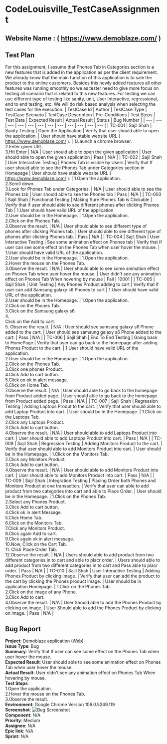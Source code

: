 # CodeLouisville_TestCaseAssignment
## Website Name : ( https://www.demoblaze.com/ )
## Test Plan
For this assignment, I assume that Phones Tab in Categories section is a new features that is added in the application as per the client requirement. We already know that the main function of this application is to sale the product to the online customers. Besides this newly added features all other features was running smoothly so we as tester need to give more focus on testing all scenario that is related to this new features. For testing we can use different type of testing like sanity, unit, User Interactive, regressional, end to end testing, etc. We will do risk based analysis when selecting the test cases for the execution. 
| TestCase Id | Author | TestCase Type | TestCase Scenario | TestCase Description | Pre-Conditions | Test Steps | Test Data | Expected Result | Actual Result | Status | Bug Number |
| --- | --- | --- | --- | --- | --- | --- | --- | --- | --- | --- | --- |
| TC-001 | Sajil Shah | Sanity Testing | Open the Application | Verify that user should able to open the application. | User should have stable website URL ( https://www.demoblaze.com/ ). | 1.Launch a chrome browser. <br> 2.Enter given URL. <br> 3.Hit Enter | N/A | User should able to open the given application | User should able to open the given application | Pass | N/A |
| TC-002 | Sajil Shah | User Interactive Testing | Phones Tab is visible by Users | Verify that If user should able to see the Phones Tab under Categories section in Homepage |  User should have stable website URL ( https://www.demoblaze.com/ ). | 1.Open the application. <br> 2.Scroll down. <br> 3.Look for Phones Tab under Categories. | N/A | User should able to see the Phones tab | User should able to see the Phones tab | Pass | N/A |
| TC-003 | Sajil Shah | Functional Testing | Making Sure Phones Tab is Clickable |  Verify that if user should able to see different phones after clicking Phones Tab | 1.User should have valid URL of the application. <br> 2.User should be in the Homepage. |  1.Open the application. <br> 2.Click on the Phones Tab. <br> 3.Observe the result. | N/A | User should able to see different type of phones after clicking Phones tab. | User should able to see different type of phones after clicking Phones tab. | Pass | N/A |
| TC-004 | Sajil Shah | User Interactive Testing | See some animation effect on Phones tab | Verify that If user can see some effect on the Phones Tab when user hover the mouse. | 1.User should have valid URL of the application. <br> 2.User should be in the Homepage. | 1.Open the application. <br> 2.Hover the mouse on the Phones Tab. <br> 3.Observe the result. | N/A | User should able to see some animation effect on Phones Tab when user hover the mouse. | User didn't see any animation effect on Phones Tab When hovering by mouse | Fail | 10001 |
| TC-005 | Sajil Shah | Unit Testing | Any Phones Product adding to cart | Verify that if user can add Samsung galaxy s6 Phones to cart | 1.User should have valid URL of the application. <br> 2.User should be in the Homepage. | 1.Open the application. <br> 2.Click on the Phones Tab. <br> 3.Click on the Samsung galaxy s6. <br> 4. <br> Click on the Add to cart. <br> 5. Observe the result. | N/A | User should see samsung galaxy s6 Phone added to the cart. | User should see samsung galaxy s6 Phone added to the cart. | Pass | N/A |
| TC-006 | Sajil Shah | End To End Testing | Going back to HomePage | Verify that user can go back to the homepage after adding Phones Product to the cart. | 1.User should have valid URL of the application. <br> 2.User should be in the Homepage. | 1.Open the application. <br> 2.Click on the Phones Tab. <br> 3.Click one phones Product. <br> 4.Click Add to cart button. <br> 5.Click on ok in alert message. <br> 6.Click on Home Tab. <br> 7.Observe the result. | N/A | User should able to go back to the homepage from Product added page. | User should able to go back to the homepage from Product added page. | Pass | N/A |
| TC-007 | Sajil Shah | Regression Testing | Adding Laptops Produt to the cart. | Verify that user should able to add Laptop Product into cart. | User should be in the Homepage. |  1.Click on the Laptops Tab. <br> 2.Click any Laptops Product. <br> 3.Click Add to cart button. <br> 4.Observe the result. | N/A | User should able to add Laptops Product into cart. | User should able to add Laptops Product into cart. | Pass | N/A |
| TC-008 | Sajil Shah | Regression Testing | Adding Monitors Product to the cart. | Verify that user should able to add Monitors Product into cart. | User should be in the Homepage. |  1.Click on the Monitors Tab. <br> 2.Click any Monitors Product. <br> 3.Click Add to cart button. <br> 4.Observe the result. | N/A | User should able to add Monitors Product into cart. | User should able to add Monitors Product into cart. | Pass | N/A |
| TC-009 | Sajil Shah | Integration Testing | Placing Order both Phones and Monitors Product at one transaction. | Verify that user can able to add product from two categories into cart and able to Place Order. |  User should be in the Homepage. |  1.Click on the Phones Tab. <br> 2.Select any Phones Product. <br> 3.Click Add to cart button. <br> 4.Click ok in alert Message. <br> 5.Click Home Tab. <br> 6.Click on the Monitors Tab. <br> 7.Click any Monitors Product. <br> 8.Click again Add to cart. <br> 9.Click again ok in alert message. <br> 10.Now, Click on the Cart Tab. <br> 11. Click Place Order Tab. <br> 12.Observe the result. | N/A | Users should able to add product from two different categories in to cart and able to placr order. | Users should able to add product from two different categories in to cart and Pass able to placr order. | Pass | N/A |
| TC-010 | Sajil Shah | User Interactive Testing | Adding Phones Product by clicking image. | Verify that user can add the product to the cart by clicking the Phones product image. |  User should be in application Homepage. | 1.Click on the Phones Tab. <br> 2.Click on the image of any Phone. <br> 3.Click Add to cart. <br> 4.Observe the result. | N/A | User Should able to add the Phones Product by clicking on image. | User Should able to add the Phones Product by clicking on image. | Pass | N/A |



## Bug Report
**Project**: Demoblaze application (Web) <br> **Issue Type**: Bug <br> **Summary**: Verify that If user can see some effect on the Phones Tab when user hover the mouse. <br> **Expected Result**: User should able to see some animation effect on Phones Tab when user hover the mouse. <br> **Actual Result**: User didn't see any animation effect on Phones Tab When hovering by mouse. <br> **Test Steps**: <br> 
1.Open the application. <br> 2.Hover the mouse on the Phones Tab. <br> 3.Observe the result. <br> **Environment**: Google Chrome Version 106.0.5249.119 <br> **Screenshot**: ![Bug Screenshot](../Desktop/Bug_Screenshot.png) <br> **Component**: N/A <br> **Priority**: Medium <br> **Assignee**: N/A <br> **Epic link**: N/A <br> **Sprint**: N/A
